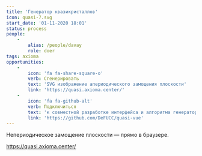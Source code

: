 ```yaml
---
title: 'Генератор квазикристаллов'
icon: quasi-7.svg
start_date: '01-11-2020 18:01'
status: process
people:
    -
        alias: /people/davay
        role: doer
tags: axioma
opportunities:
    -
        icon: 'fa fa-share-square-o'
        verb: Сгенерировать
        text: 'SVG изображение апериодического замощения плоскости'
        link: 'https://quasi.axioma.center/'
    -
        icon: 'fa fa-github-alt'
        verb: Подключиться
        text: 'к совместной разработке интерфейса и алгоритма генератора'
        link: 'https://github.com/DeFUCC/quasi-vue'
---
```


Непериодическое замощение плоскости — прямо в браузере.

https://quasi.axioma.center/